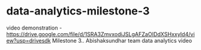 # data-analytics-milestone-3
video demonstration -https://drive.google.com/file/d/1SRA3ZmvxodiJSLgAFZaOIDdXSHxxyId4/view?usp=drivesdk 
Milestone 3..
Abishaksundhar team data analytics video
